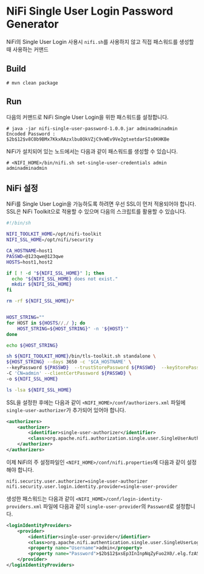 # NiFi Single User Login Password Generator

NiFi의 Single User Login 사용시 `nifi.sh`를 사용하지 않고 직접 패스워드를 생성할 때 사용하는 커맨드

## Build

```
# mvn clean package
```

## Run

다음의 커맨드로 NiFi Single User Login을 위한 패스워드를 설정합니다.

```
# java -jar nifi-single-user-password-1.0.0.jar adminadminadmin
Encoded Password : $2b$12$v8C0b9BMx7KkxRAzxlbu8OkVZjC9vWEv9Ve2gtxetdarSIs0KHKBe
```

NiFi가 설치되어 있는 노드에서는 다음과 같이 패스워드를 생성할 수 있습니다.

```
# <NIFI_HOME>/bin/nifi.sh set-single-user-credentials admin adminadminadmin
```

## NiFi 설정

NiFi를 Single User Login을 가능하도록 하려면 우선 SSL이 먼저 적용되어야 합니다. SSL은 NiFi Toolkit으로 적용할 수 있으며 다음의 스크립트를 활용할 수 있습니다.

```bash
#!/bin/sh

NIFI_TOOLKIT_HOME=/opt/nifi-toolkit
NIFI_SSL_HOME=/opt/nifi/security

CA_HOSTNAME=host1
PASSWD=@123qwe@123qwe
HOSTS=host1,host2

if [ ! -d "${NIFI_SSL_HOME}" ]; then
  echo "${NIFI_SSL_HOME} does not exist."
  mkdir ${NIFI_SSL_HOME}
fi

rm -rf ${NIFI_SSL_HOME}/*


HOST_STRING=""
for HOST in ${HOSTS//,/ }; do
    HOST_STRING=${HOST_STRING}" -n '${HOST}'"
done

echo ${HOST_STRING}

sh ${NIFI_TOOLKIT_HOME}/bin/tls-toolkit.sh standalone \
${HOST_STRING} --days 3650 -c '$CA_HOSTNAME' \
--keyPassword ${PASSWD}  --trustStorePassword ${PASSWD}  --keyStorePassword ${PASSWD} \
-C 'CN=admin' --clientCertPassword ${PASSWD} \
-o ${NIFI_SSL_HOME}

ls -lsa ${NIFI_SSL_HOME}
```

SSL을 설정한 후에는 다음과 같이 `<NIFI_HOME>/conf/authorizers.xml` 파일에 `single-user-authorizer`가 추가되어 있어야 합니다.

```xml
<authorizers>
    <authorizer>
        <identifier>single-user-authorizer</identifier>
        <class>org.apache.nifi.authorization.single.user.SingleUserAuthorizer</class>
    </authorizer>
</authorizers>
```

이제 NiFi의 주 설정파일인 `<NIFI_HOME>/conf/nifi.properties`에 다음과 같이 설정해야 합니다.

```
nifi.security.user.authorizer=single-user-authorizer
nifi.security.user.login.identity.provider=single-user-provider
```

생성한 패스워드는 다음과 같이 `<NIFI_HOME>/conf/login-identity-providers.xml` 파일에 다음과 같이 `single-user-provider`의 `Password`로 설정합니다.

```xml
<loginIdentityProviders>
    <provider>
        <identifier>single-user-provider</identifier>
        <class>org.apache.nifi.authentication.single.user.SingleUserLoginIdentityProvider</class>
        <property name="Username">admin</property>
        <property name="Password">$2b$12$xsEp3InInpNqZyFuo2X0/.elg.fzASkxvJrO27Zl9EIsuQj8.Hcw.</property>
    </provider>
</loginIdentityProviders>
```
